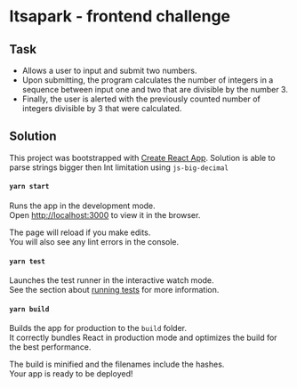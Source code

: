 # Itsapark - frontend challenge

## Task

- Allows a user to input and submit two numbers.
- Upon submitting, the program calculates the number of integers in a sequence between input one and two that are divisible by the number 3.
- Finally, the user is alerted with the previously counted number of integers divisible by 3 that were calculated.

## Solution

This project was bootstrapped with [Create React App](https://github.com/facebook/create-react-app). Solution is able to parse strings bigger then Int limitation using `js-big-decimal`

#### `yarn start`

Runs the app in the development mode.\
Open [http://localhost:3000](http://localhost:3000) to view it in the browser.

The page will reload if you make edits.\
You will also see any lint errors in the console.

#### `yarn test`

Launches the test runner in the interactive watch mode.\
See the section about [running tests](https://facebook.github.io/create-react-app/docs/running-tests) for more information.

#### `yarn build`

Builds the app for production to the `build` folder.\
It correctly bundles React in production mode and optimizes the build for the best performance.

The build is minified and the filenames include the hashes.\
Your app is ready to be deployed!
